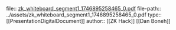 file:: [zk_whiteboard_segment1_1746895258465_0.pdf](../assets/zk_whiteboard_segment1_1746895258465_0.pdf)
file-path:: ../assets/zk_whiteboard_segment1_1746895258465_0.pdf
type:: [[PresentationDigitalDocument]] 
author:: [[ZK Hack]] [[Dan Boneh]]
